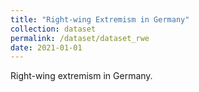 ```yaml
---
title: "Right-wing Extremism in Germany"
collection: dataset
permalink: /dataset/dataset_rwe
date: 2021-01-01
---
```


Right-wing extremism in Germany.
